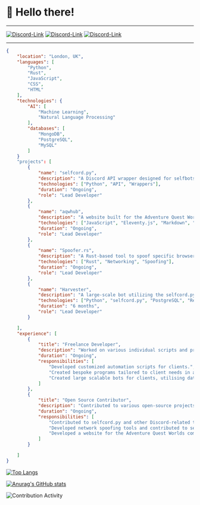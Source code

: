 # 👋 Hello there!
___
[![Discord-Link](https://img.shields.io/badge/Discord-5865F2?style=for-the-badge&logo=discord&logoColor=black)](https://discord.gg/fuf8t4JWDV)
[![Discord-Link](https://img.shields.io/badge/Visual_Studio_Code-0078D4?style=for-the-badge&logo=visual%20studio%20code&logoColor=black)](https://discord.gg/fuf8t4JWDV)
[![Discord-Link](https://img.shields.io/badge/manjaro-35BF5C?style=for-the-badge&logo=manjaro&logoColor=black)](https://discord.gg/fuf8t4JWDV)
___
```json
{
    "location": "London, UK",
    "languages": [
        "Python",
        "Rust",
        "JavaScript",
        "CSS",
        "HTML"
    ],
    "technologies": {
        "AI": [
            "Machine Learning",
            "Natural Language Processing"
        ],
        "databases": [
            "MongoDB",
            "PostgreSQL",
            "MySQL"
        ]
    }
    "projects": [
        {
            "name": "selfcord.py",
            "description": "A Discord API wrapper designed for selfbots written in Python. Developed mostly solo over the span of 1-2 years, still ongoing.",
            "technologies": ["Python", "API", "Wrappers"],
            "duration": "Ongoing",
            "role": "Lead Developer"
        },
        {
            "name": "aqwhub",
            "description": "A website built for the Adventure Quest Worlds community, providing in-depth information. It uses .njk files and Eleventy.js to convert markdown files into displayed HTML, CSS, and JavaScript, keeping a near identical format.",
            "technologies": ["JavaScript", "Eleventy.js", "Markdown", "HTML", "CSS"],
            "duration": "Ongoing",
            "role": "Lead Developer"
        },
        {
            "name": "Spoofer.rs",
            "description": "A Rust-based tool to spoof specific browsers' JA3 fingerprints 1:1, aimed at minimizing flagging and bypassing anti-bot measures.",
            "technologies": ["Rust", "Networking", "Spoofing"],
            "duration": "Ongoing",
            "role": "Lead Developer"
        },
        {
            "name": "Harvester",
            "description": "A large-scale bot utilizing the selfcord.py library to gather messages, channel data, guild data, and mutual server data, it was considered to be an information tool.",
            "technologies": ["Python", "selfcord.py", "PostgreSQL", "Relational Databases"],
            "duration": "6 months",
            "role": "Lead Developer"
        }

    ],
    "experience": [
        {
            "title": "Freelance Developer",
            "description": "Worked on various individual scripts and programs, developed on a freelance basis.",
            "duration": "Ongoing",
            "responsibilities": [
                "Developed customized automation scripts for clients.",
                "Created bespoke programs tailored to client needs in areas like network security.",
                "Created large scalable bots for clients, utilising database systems like MongoDB, Postgresql and MySQL just to name a few."
            ]
        },
        {
            "title": "Open Source Contributor",
            "description": "Contributed to various open-source projects, focusing on network security, API wrappers, and other specialized tools.",
            "duration": "Ongoing",
            "responsibilities": [
                "Contributed to selfcord.py and other Discord-related tools.",
                "Developed network spoofing tools and contributed to security-focused open-source repositories.",
                "Developed a website for the Adventure Quest Worlds community, providing in-depth information at https://aqwhub.com"
            ]
        }

    ]
}

```

[![Top Langs](https://github-readme-stats.vercel.app/api?username=shell1010&show_icons=true&theme=highcontrast&locale=en)](https://discord.gg/fuf8t4JWDV)

[![Anurag's GitHub stats](https://github-readme-stats.vercel.app/api/top-langs?username=shell1010&show_icons=true&theme=highcontrast&locale=en&layout=compact)](https://discord.gg/fuf8t4JWDV)

![Contribution Activity](https://github-readme-streak-stats.herokuapp.com/?user=shell1010&theme=highcontrast)
<!---
Shell1010/Shell1010 is a ✨ special ✨ repository because its `README.md` (this file) appears on your GitHub profile.
You can click the Preview link to take a look at your changes.
--->
